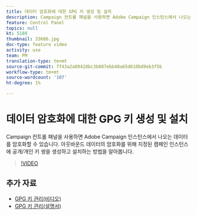 ```yaml
---
title: 데이터 암호화에 대한 GPG 키 생성 및 설치
description: Campaign 컨트롤 패널을 사용하면 Adobe Campaign 인스턴스에서 나오는 데이터를 암호화할 수 있습니다. 아웃바운드 데이터의 암호화를 위해 지정된 캠페인 인스턴스에 공개/개인 키 쌍을 생성하고 설치하는 방법을 알아봅니다.
feature: Control Panel
topics: null
kt: 5188
thumbnail: 33686.jpg
doc-type: feature video
activity: use
team: PM
translation-type: tm+mt
source-git-commit: 7f43a2a89428bc3b087ebb40a65d610bd9eb3f5b
workflow-type: tm+mt
source-wordcount: '107'
ht-degree: 1%

---
```



# 데이터 암호화에 대한 GPG 키 생성 및 설치

Campaign 컨트롤 패널을 사용하면 Adobe Campaign 인스턴스에서 나오는 데이터를 암호화할 수 있습니다. 아웃바운드 데이터의 암호화를 위해 지정된 캠페인 인스턴스에 공개/개인 키 쌍을 생성하고 설치하는 방법을 알아봅니다.

>[!VIDEO](https://video.tv.adobe.com/v/36386?quality=12)

## 추가 자료

* [GPG 키 관리(비디오)](./gpg-key-management-overview.md)
* [GPG 키 관리(설명서)](https://docs.adobe.com/content/help/en/control-panel/using/instances-settings/gpg-keys-management.html)
